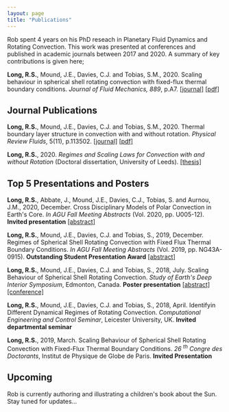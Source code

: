 ```yaml
---
layout: page
title: "Publications"
---
```



Rob spent 4 years on his PhD reseach in Planetary Fluid Dynamics and Rotating Convection. This work was presented at conferences and published in academic journals between 2017 and 2020. A summary of key contributions is given here;

**Long, R.S.**, Mound, J.E., Davies, C.J. and Tobias, S.M., 2020. Scaling behaviour in spherical shell rotating convection with fixed-flux thermal boundary conditions. _Journal of Fluid Mechanics, 889_, p.A7. [\[journal\]](https://www.cambridge.org/core/journals/journal-of-fluid-mechanics/article/abs/scaling-behaviour-in-spherical-shell-rotating-convection-with-fixedflux-thermal-boundary-conditions/3814D98FFAD6DF668330CCAD11F73785) [\[pdf\]](https://eprints.whiterose.ac.uk/155596/1/main.pdf)

## Journal Publications
**Long, R.S.**, Mound, J.E., Davies, C.J. and Tobias, S.M., 2020. Thermal boundary layer structure in convection with and without rotation. _Physical Review Fluids_, 5(11), p.113502. [\[journal\]](https://journals.aps.org/prfluids/abstract/10.1103/PhysRevFluids.5.113502) [\[pdf\]](https://eprints.whiterose.ac.uk/168188/7/PhysRevFluids.5.113502.pdf)

**Long, R.S.**, 2020. 
_Regimes and Scaling Laws for Convection with and without Rotation_ (Doctoral dissertation, University of Leeds). [\[thesis\]](https://etheses.whiterose.ac.uk/28603/2/Long_COMPUTING_thesis.pdf)

## Top 5 Presentations and Posters
**Long, R.S.**, Abbate, J., Mound, J.E., Davies, C.J., Tobias, S. and Aurnou, J.M., 2020, December. Cross Disciplinary Models of Polar Convection in Earth's Core. _In AGU Fall Meeting Abstracts_ (Vol. 2020, pp. U005-12). **Invited presentation** [\[abstract\]](https://ui.adsabs.harvard.edu/abs/2020AGUFMU005...12L/abstract) 

**Long, R.S.**, Mound, J.E., Davies, C.J. and Tobias, S., 2019, December. Regimes of Spherical Shell Rotating Convection with Fixed Flux Thermal Boundary Conditions. _In AGU Fall Meeting Abstracts_ (Vol. 2019, pp. NG43A-0915). **Outstanding Student Presentation Award**
[\[abstract\]](https://ui.adsabs.harvard.edu/abs/2019AGUFMNG43A0915L/abstract)

**Long, R.S.**, Mound, J.E., Davies, C.J. and Tobias, S., 2018, July. Scaling Behaviour of Spherical Shell Rotating Convection. _Study of Earth's Deep Interior Symposium_, Edmonton, Canada. **Poster presentation**
[\[abstract\]](https://sedi2018.sciencesconf.org/data/pages/S_6.pdf) [\[conference\]](https://sedi2018.sciencesconf.org/)

**Long, R.S.**, Mound, J.E., Davies, C.J. and Tobias, S., 2018, April. Identifyin Different Dynamical Regimes of Rotating Convection. _Computational Engineering and Control Seminar_, Leicester University, UK. **Invited departmental seminar**

**Long, R.S.**, 2019, March. Scaling Behaviour of Spherical Shell Rotating Convection with Fixed-Flux Thermal Boundary Conditions. _26 <sup>th</sup> Congre des Doctorants_, Institut de Physique de Globe de Paris. **Invited Presentation**
 
## Upcoming
Rob is currently authoring and illustrating a children's book about the Sun. Stay tuned for updates...
